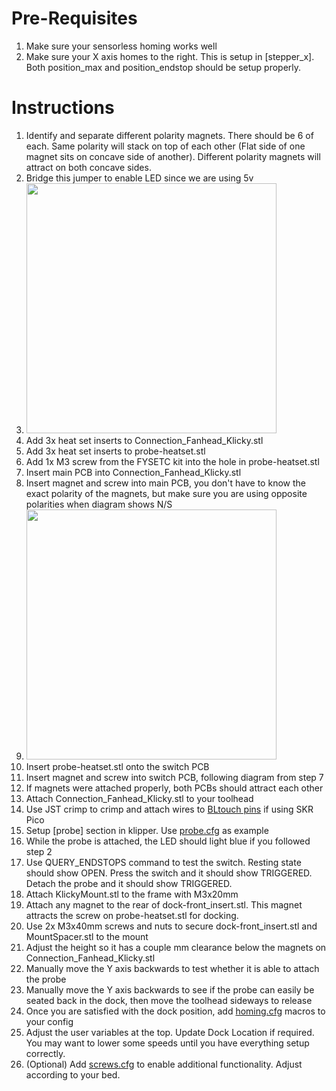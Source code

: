 # Pre-Requisites
1. Make sure your sensorless homing works well
2. Make sure your X axis homes to the right. This is setup in [stepper_x]. Both position_max and position_endstop should be setup properly.

# Instructions
1. Identify and separate different polarity magnets. There should be 6 of each. Same polarity will stack on top of each other (Flat side of one magnet sits on concave side of another). Different polarity magnets will attract on both concave sides.
2. Bridge this jumper to enable LED since we are using 5v
3. <img src="https://github.com/tanaes/whopping_Voron_mods/blob/main/pcb_klicky/Images/5v.jpeg" width=400>
4. Add 3x heat set inserts to Connection_Fanhead_Klicky.stl
5. Add 3x heat set inserts to probe-heatset.stl
6. Add 1x M3 screw from the FYSETC kit into the hole in probe-heatset.stl
7. Insert main PCB into Connection_Fanhead_Klicky.stl
8. Insert magnet and screw into main PCB, you don't have to know the exact polarity of the magnets, but make sure you are using opposite polarities when diagram shows N/S
9. <img src="https://github.com/tanaes/whopping_Voron_mods/blob/main/pcb_klicky/Images/magnets.jpeg" width=400>
10. Insert probe-heatset.stl onto the switch PCB
11. Insert magnet and screw into switch PCB, following diagram from step 7
12. If magnets were attached properly, both PCBs should attract each other
13. Attach Connection_Fanhead_Klicky.stl to your toolhead
14. Use JST crimp to crimp and attach wires to [BLtouch pins](https://github.com/bigtreetech/SKR-Pico/blob/master/Hardware/BTT%20SKR%20Pico%20V1.0-PIN.pdf) if using SKR Pico
15. Setup [probe] section in klipper. Use [probe.cfg](https://github.com/cpxazn/klipper_config/blob/main/backups/fluidd-100/probe.cfg) as example
16. While the probe is attached, the LED should light blue if you followed step 2
17. Use QUERY_ENDSTOPS command to test the switch. Resting state should show OPEN. Press the switch and it should show TRIGGERED. Detach the probe and it should show TRIGGERED.
18. Attach KlickyMount.stl to the frame with M3x20mm
19. Attach any magnet to the rear of dock-front_insert.stl. This magnet attracts the screw on probe-heatset.stl for docking.
20. Use 2x M3x40mm screws and nuts to secure dock-front_insert.stl and MountSpacer.stl to the mount
21. Adjust the height so it has a couple mm clearance below the magnets on Connection_Fanhead_Klicky.stl
22. Manually move the Y axis backwards to test whether it is able to attach the probe
23. Manually move the Y axis backwards to see if the probe can easily be seated back in the dock, then move the toolhead sideways to release
24. Once you are satisfied with the dock position, add [homing.cfg](https://github.com/cpxazn/klipper_config/blob/main/backups/fluidd-100/homing.cfg) macros to your config
25. Adjust the user variables at the top. Update Dock Location if required. You may want to lower some speeds until you have everything setup correctly.
26. (Optional) Add [screws.cfg](https://github.com/cpxazn/klipper_config/blob/main/backups/fluidd-100/screws.cfg) to enable additional functionality. Adjust according to your bed.
